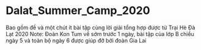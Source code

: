 # Dalat_Summer_Camp_2020
Bao gồm đề và một chút ít bài tập cùng lời giải tổng hợp được từ Trại Hè Đà Lạt 2020
Note: Đoàn Kon Tum về sớm trước 1 ngày, bài tập của lớp B chiều ngày 5 và toàn bộ ngày 6 được giúp đỡ bởi đoàn Gia Lai
